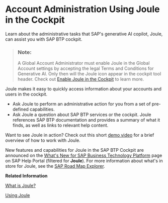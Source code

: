 <!-- loio3d7626bb588b4856963b8ffbb2d84290 -->

# Account Administration Using Joule in the Cockpit

Learn about the administrative tasks that SAP's generative AI copilot, Joule, can assist you with SAP BTP cockpit.

> ### Note:  
> A Global Account Administrator must enable Joule in the Global Account settings by accepting the legal Terms and Conditions for Generative AI. Only then will the Joule icon appear in the cockpit tool header. Check out [Enable Joule in the Cockpit](https://help.sap.com/docs/btp/sap-business-technology-platform/enable-joule-in-sap-btp-cockpit?version=Cloud) to learn more.

Joule makes it easy to quickly access information about your accounts and users in the cockpit.

-   Ask Joule to perform an administrative action for you from a set of pre-defined capabilities.
-   Ask Joule a question about SAP BTP services or the cockpit. Joule references SAP BTP documentation and provides a summary of what it finds, as well as links to relevant help content.

Want to see Joule in action? Check out this short [demo video](https://sapvideo.cfapps.eu10-004.hana.ondemand.com/?entry_id=1_r027h6xo) for a brief overview of how to work with Joule.

New features and capabilities for Joule in the SAP BTP Cockpit are announced on the [What's New for SAP Business Technology Platform](https://help.sap.com/whats-new/cf0cb2cb149647329b5d02aa96303f56?locale=en-US&version=Cloud&Component=Joule) page on SAP Help Portal \(filtered for **Joule**\). For more information about what's in store for Joule, see the [SAP Road Map Explorer](https://roadmaps.sap.com/board?PRODUCT=381D36920F9E4FCBA9529D68C6167098&range=FIRST-LAST#Q1%202025).

**Related Information**  


[What is Joule?](https://help.sap.com/docs/joule/serviceguide/what-is-joule?version=CLOUD)

[Using Joule](https://help.sap.com/docs/joule/serviceguide/using-joule?version=CLOUD)

